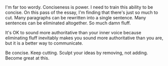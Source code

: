 I'm far too wordy. Conciseness is power. I need to train this ability to be concise. On this pass of the essay, I'm finding that there's just so much to cut. Many paragraphs can be rewritten into a single sentence. Many sentences can be eliminated altogether. So much damn fluff.

It's OK to sound more authoritative than your inner voice because eliminating fluff inevitably makes you sound more authoritative than you are, but it is a better way to communicate.

Be concise. Keep cutting. Sculpt your ideas by removing, not adding. Become great at this.